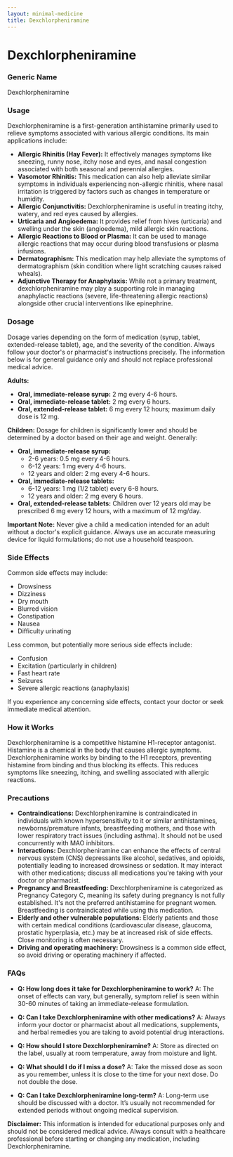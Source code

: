 ```yaml
---
layout: minimal-medicine
title: Dexchlorpheniramine
---
```


# Dexchlorpheniramine
### Generic Name
Dexchlorpheniramine

### Usage
Dexchlorpheniramine is a first-generation antihistamine primarily used to relieve symptoms associated with various allergic conditions.  Its main applications include:

* **Allergic Rhinitis (Hay Fever):**  It effectively manages symptoms like sneezing, runny nose, itchy nose and eyes, and nasal congestion associated with both seasonal and perennial allergies.
* **Vasomotor Rhinitis:** This medication can also help alleviate similar symptoms in individuals experiencing non-allergic rhinitis, where nasal irritation is triggered by factors such as changes in temperature or humidity.
* **Allergic Conjunctivitis:** Dexchlorpheniramine is useful in treating itchy, watery, and red eyes caused by allergies.
* **Urticaria and Angioedema:** It provides relief from hives (urticaria) and swelling under the skin (angioedema), mild allergic skin reactions.
* **Allergic Reactions to Blood or Plasma:** It can be used to manage allergic reactions that may occur during blood transfusions or plasma infusions.
* **Dermatographism:** This medication may help alleviate the symptoms of dermatographism (skin condition where light scratching causes raised wheals).
* **Adjunctive Therapy for Anaphylaxis:** While not a primary treatment, dexchlorpheniramine may play a supporting role in managing anaphylactic reactions (severe, life-threatening allergic reactions) alongside other crucial interventions like epinephrine.


### Dosage

Dosage varies depending on the form of medication (syrup, tablet, extended-release tablet), age, and the severity of the condition.  Always follow your doctor's or pharmacist's instructions precisely.  The information below is for general guidance only and should not replace professional medical advice.

**Adults:**

* **Oral, immediate-release syrup:** 2 mg every 4-6 hours.
* **Oral, immediate-release tablet:** 2 mg every 6 hours.
* **Oral, extended-release tablet:** 6 mg every 12 hours; maximum daily dose is 12 mg.


**Children:**  Dosage for children is significantly lower and should be determined by a doctor based on their age and weight.  Generally:

* **Oral, immediate-release syrup:**
    * 2-6 years: 0.5 mg every 4-6 hours.
    * 6-12 years: 1 mg every 4-6 hours.
    * 12 years and older: 2 mg every 4-6 hours.
* **Oral, immediate-release tablets:**
    * 6-12 years: 1 mg (1/2 tablet) every 6-8 hours.
    * 12 years and older: 2 mg every 6 hours.
* **Oral, extended-release tablets:** Children over 12 years old may be prescribed 6 mg every 12 hours, with a maximum of 12 mg/day.

**Important Note:** Never give a child a medication intended for an adult without a doctor's explicit guidance.  Always use an accurate measuring device for liquid formulations; do not use a household teaspoon.


### Side Effects

Common side effects may include:

* Drowsiness
* Dizziness
* Dry mouth
* Blurred vision
* Constipation
* Nausea
* Difficulty urinating

Less common, but potentially more serious side effects include:

* Confusion
* Excitation (particularly in children)
* Fast heart rate
* Seizures
* Severe allergic reactions (anaphylaxis)

If you experience any concerning side effects, contact your doctor or seek immediate medical attention.


### How it Works

Dexchlorpheniramine is a competitive histamine H1-receptor antagonist. Histamine is a chemical in the body that causes allergic symptoms.  Dexchlorpheniramine works by binding to the H1 receptors, preventing histamine from binding and thus blocking its effects. This reduces symptoms like sneezing, itching, and swelling associated with allergic reactions.


### Precautions

* **Contraindications:** Dexchlorpheniramine is contraindicated in individuals with known hypersensitivity to it or similar antihistamines, newborns/premature infants, breastfeeding mothers, and those with lower respiratory tract issues (including asthma). It should not be used concurrently with MAO inhibitors.
* **Interactions:**  Dexchlorpheniramine can enhance the effects of central nervous system (CNS) depressants like alcohol, sedatives, and opioids, potentially leading to increased drowsiness or sedation. It may interact with other medications; discuss all medications you're taking with your doctor or pharmacist.
* **Pregnancy and Breastfeeding:** Dexchlorpheniramine is categorized as Pregnancy Category C, meaning its safety during pregnancy is not fully established.  It's not the preferred antihistamine for pregnant women.  Breastfeeding is contraindicated while using this medication.
* **Elderly and other vulnerable populations:**  Elderly patients and those with certain medical conditions (cardiovascular disease, glaucoma, prostatic hyperplasia, etc.) may be at increased risk of side effects. Close monitoring is often necessary.
* **Driving and operating machinery:**  Drowsiness is a common side effect, so avoid driving or operating machinery if affected.

### FAQs

* **Q: How long does it take for Dexchlorpheniramine to work?**  A: The onset of effects can vary, but generally, symptom relief is seen within 30-60 minutes of taking an immediate-release formulation.

* **Q: Can I take Dexchlorpheniramine with other medications?** A: Always inform your doctor or pharmacist about all medications, supplements, and herbal remedies you are taking to avoid potential drug interactions.

* **Q: How should I store Dexchlorpheniramine?** A: Store as directed on the label, usually at room temperature, away from moisture and light.

* **Q: What should I do if I miss a dose?** A:  Take the missed dose as soon as you remember, unless it is close to the time for your next dose. Do not double the dose.

* **Q: Can I take Dexchlorpheniramine long-term?** A:  Long-term use should be discussed with a doctor.  It’s usually not recommended for extended periods without ongoing medical supervision.

**Disclaimer:** This information is intended for educational purposes only and should not be considered medical advice. Always consult with a healthcare professional before starting or changing any medication, including Dexchlorpheniramine.

